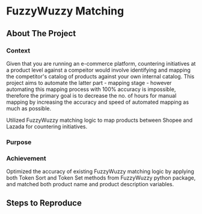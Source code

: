 # FuzzyWuzzy Matching

## About The Project

### Context
Given that you are running an e-commerce platform, countering initiatives at a product level against a compeitor would involve identifying and mapping the competitor's catalog of products against your own internal catalog. This project aims to automate the latter part - mapping stage - however automating this mapping process with 100% accuracy is impossible, therefore the primary goal is to decrease the no. of hours for manual mapping by increasing the accuracy and speed of automated mapping as much as possible.

Utilized FuzzyWuzzy matching logic to map products between Shopee and Lazada for countering initiatives.

### Purpose


### Achievement
Optimized the accuracy of existing FuzzyWuzzy matching logic by applying both Token Sort and Token Set methods from FuzzyWuzzy python package, and matched both product name and product description variables.

## Steps to Reproduce
